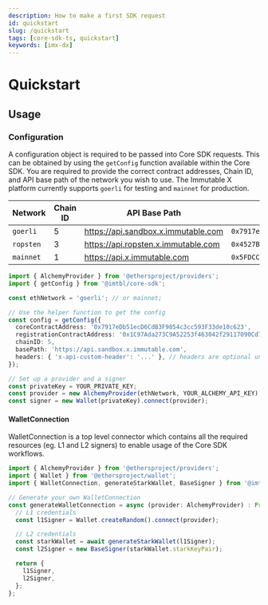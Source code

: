 ```yaml
---
description: How to make a first SDK request
id: quickstart
slug: /quickstart
tags: [core-sdk-ts, quickstart]
keywords: [imx-dx]
---
```


# Quickstart

## Usage

### Configuration

A configuration object is required to be passed into Core SDK requests. This can be obtained by using the `getConfig` function available within the Core SDK. You are required to provide the correct contract addresses, Chain ID, and API base path of the network you wish to use. The Immutable X platform currently supports `goerli` for testing and `mainnet` for production.

| Network   | Chain ID | API Base Path                       | Core Contract Address                        | Registration Contract Address                |
| --------- | -------- | ----------------------------------- | -------------------------------------------- | -------------------------------------------- |
| `goerli`  | 5        | https://api.sandbox.x.immutable.com | `0x7917eDb51ecD6CdB3F9854c3cc593F33de10c623` | `0x1C97Ada273C9A52253f463042f29117090Cd7D83` |
| `ropsten` | 3        | https://api.ropsten.x.immutable.com | `0x4527BE8f31E2ebFbEF4fCADDb5a17447B27d2aef` | `0x6C21EC8DE44AE44D0992ec3e2d9f1aBb6207D864` |
| `mainnet` | 1        | https://api.x.immutable.com         | `0x5FDCCA53617f4d2b9134B29090C87D01058e27e9` | `0x72a06bf2a1CE5e39cBA06c0CAb824960B587d64c` |

```ts
import { AlchemyProvider } from '@ethersproject/providers';
import { getConfig } from '@imtbl/core-sdk';

const ethNetwork = 'goerli'; // or mainnet;

// Use the helper function to get the config
const config = getConfig({
  coreContractAddress: '0x7917eDb51ecD6CdB3F9854c3cc593F33de10c623',
  registrationContractAddress: '0x1C97Ada273C9A52253f463042f29117090Cd7D83',
  chainID: 5,
  basePath: 'https://api.sandbox.x.immutable.com',
  headers: { 'x-api-custom-header': '...' }, // headers are optional unless specified otherwise
});

// Set up a provider and a signer
const privateKey = YOUR_PRIVATE_KEY;
const provider = new AlchemyProvider(ethNetwork, YOUR_ALCHEMY_API_KEY);
const signer = new Wallet(privateKey).connect(provider);
```

#### WalletConnection

WalletConnection is a top level connector which contains all the required resources (eg. L1 and L2 signers) to enable usage of the Core SDK workflows.

```ts
import { AlchemyProvider } from '@ethersproject/providers';
import { Wallet } from '@ethersproject/wallet';
import { WalletConnection, generateStarkWallet, BaseSigner } from '@imtbl/core-sdk';

// Generate your own WalletConnection
const generateWalletConnection = async (provider: AlchemyProvider) : Promise<WalletConnection> => {
  // L1 credentials
  const l1Signer = Wallet.createRandom().connect(provider);

  // L2 credentials
  const starkWallet = await generateStarkWallet(l1Signer);
  const l2Signer = new BaseSigner(starkWallet.starkKeyPair);

  return {
    l1Signer,
    l2Signer,
  };
};
```
